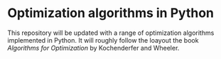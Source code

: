 # Optimization algorithms in Python

This repository will be updated with a range of optimization algorithms implemented in Python. 
It will roughly follow the loayout the book *Algorithms for Optimization* by Kochenderfer and Wheeler. 

